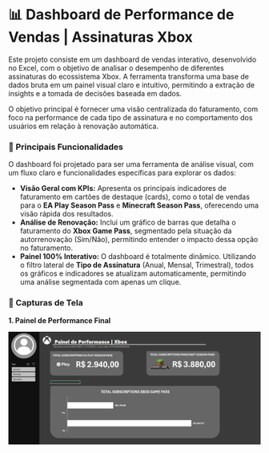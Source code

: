 # 📊 Dashboard de Performance de Vendas | Assinaturas Xbox

Este projeto consiste em um dashboard de vendas interativo, desenvolvido no Excel, com o objetivo de analisar o desempenho de diferentes assinaturas do ecossistema Xbox. A ferramenta transforma uma base de dados bruta em um painel visual claro e intuitivo, permitindo a extração de insights e a tomada de decisões baseada em dados.

O objetivo principal é fornecer uma visão centralizada do faturamento, com foco na performance de cada tipo de assinatura e no comportamento dos usuários em relação à renovação automática.

### 🚀 Principais Funcionalidades

O dashboard foi projetado para ser uma ferramenta de análise visual, com um fluxo claro e funcionalidades específicas para explorar os dados:

- **Visão Geral com KPIs:** Apresenta os principais indicadores de faturamento em cartões de destaque (cards), como o total de vendas para o **EA Play Season Pass** e **Minecraft Season Pass**, oferecendo uma visão rápida dos resultados.
- **Análise de Renovação:** Inclui um gráfico de barras que detalha o faturamento do **Xbox Game Pass**, segmentado pela situação da autorrenovação (Sim/Não), permitindo entender o impacto dessa opção no faturamento.
- **Painel 100% Interativo:** O dashboard é totalmente dinâmico. Utilizando o filtro lateral de **Tipo de Assinatura** (Anual, Mensal, Trimestral), todos os gráficos e indicadores se atualizam automaticamente, permitindo uma análise segmentada com apenas um clique.

### 📸 Capturas de Tela

**1. Painel de Performance Final**

![Main](./images/Xbox.png)